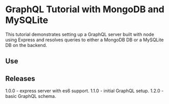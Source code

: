 # GraphQL Tutorial with MongoDB and MySQLite

This tutorial demonstrates setting up a GraphQL server built with node using Express and resolves queries to either a MongoDB DB or a MySQLite DB on the backend.

## Use

 ## Releases

1.0.0 - express server with es6 support.
1.1.0 - initial GraphQL setup.
1.2.0 - basic GraphQL schema.
